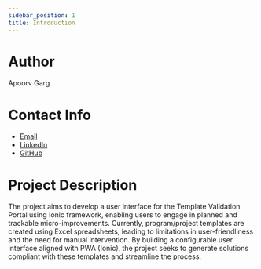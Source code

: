 ```yaml
---
sidebar_position: 1
title: Introduction
---
```



# Author
Apoorv Garg

# Contact Info
 - [Email](mailto:apoorvgarg.ms@gmail.com) 
 - [LinkedIn](https://www.linkedin.com/in/apoorv-garg-371838143/)
 - [GitHub](https://github.com/Apoorvgarg-creator) 

# Project Description

The project aims to develop a user interface for the Template Validation Portal using Ionic framework, enabling users to engage in planned and trackable micro-improvements. Currently, program/project templates are created using Excel spreadsheets, leading to limitations in user-friendliness and the need for manual intervention. By building a configurable user interface aligned with PWA (Ionic), the project seeks to generate solutions compliant with these templates and streamline the process.
